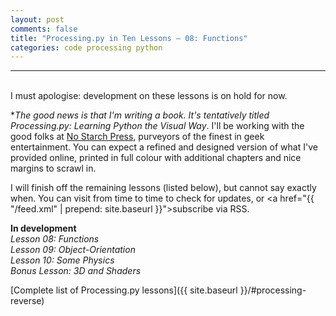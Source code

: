 ```yaml
---
layout: post
comments: false
title: "Processing.py in Ten Lessons – 08: Functions"
categories: code processing python
---
```


---
&nbsp;  
I must apologise: development on these lessons is on hold for now.

**The good news is that I'm writing a book. It's tentatively titled *Processing.py: Learning Python the Visual Way**. I'll be working with the good folks at [No Starch Press](https://nostarch.com/), purveyors of the finest in geek entertainment. You can expect a refined and designed version of what I've provided online, printed in full colour with additional chapters and nice margins to scrawl in.

I will finish off the remaining lessons (listed below), but cannot say exactly when. You can visit from time to time to check for updates, or <a href="{{ "/feed.xml" | prepend: site.baseurl }}">subscribe via RSS</a>.

**In development**  
*Lesson 08: Functions*  
*Lesson 09: Object-Orientation*  
*Lesson 10: Some Physics*  
*Bonus Lesson: 3D and Shaders*  

[Complete list of Processing.py lessons]({{ site.baseurl }}/#processing-reverse)
